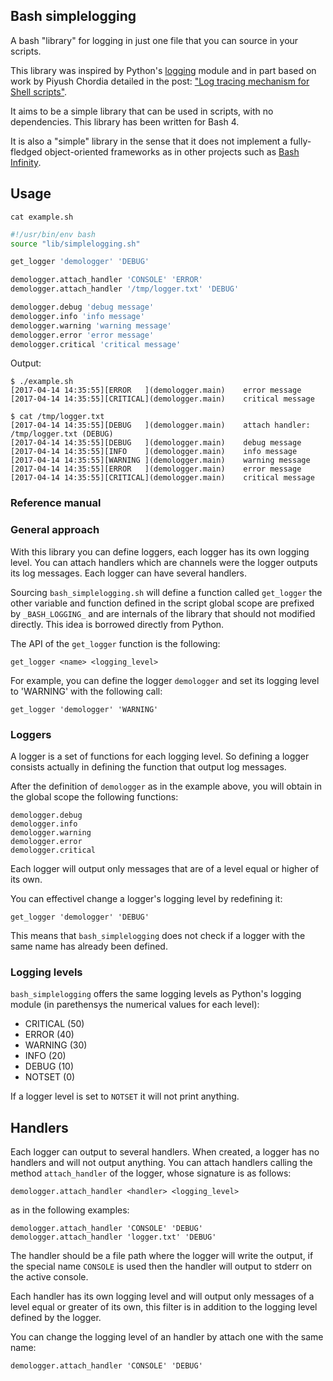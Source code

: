 Bash simplelogging
-------------------

A bash "library" for logging in just one file that you can source in your scripts.

This library was inspired by Python's [logging][PythonLogging] module and in part based on work by Piyush Chordia detailed in the post: ["Log tracing mechanism for Shell scripts"][PiyushChordiaPost].

It aims to be a simple library that can be used in scripts, with no dependencies. This library has been written for Bash 4.

It is also a "simple" library in the sense that it does not implement a fully-fledged object-oriented frameworks as in other projects such as [Bash Infinity][BashInfinity].

## Usage

`cat example.sh`
```bash
#!/usr/bin/env bash
source "lib/simplelogging.sh"

get_logger 'demologger' 'DEBUG'

demologger.attach_handler 'CONSOLE' 'ERROR'
demologger.attach_handler '/tmp/logger.txt' 'DEBUG'

demologger.debug 'debug message'
demologger.info 'info message'
demologger.warning 'warning message'
demologger.error 'error message'
demologger.critical 'critical message'
```

Output:
```
$ ./example.sh
[2017-04-14 14:35:55][ERROR   ](demologger.main)	error message
[2017-04-14 14:35:55][CRITICAL](demologger.main)	critical message
```

```
$ cat /tmp/logger.txt
[2017-04-14 14:35:55][DEBUG   ](demologger.main)	attach handler: /tmp/logger.txt (DEBUG)
[2017-04-14 14:35:55][DEBUG   ](demologger.main)	debug message
[2017-04-14 14:35:55][INFO    ](demologger.main)	info message
[2017-04-14 14:35:55][WARNING ](demologger.main)	warning message
[2017-04-14 14:35:55][ERROR   ](demologger.main)	error message
[2017-04-14 14:35:55][CRITICAL](demologger.main)	critical message
```

### Reference manual

### General approach

With this library you can define loggers, each logger has its own logging level. You can attach handlers which are channels were the logger outputs its log messages. Each logger can have several handlers.

Sourcing `bash_simplelogging.sh` will define a function called `get_logger` the other variable and function defined in the script global scope are prefixed by `_BASH_LOGGING_` and are internals of the library that should not modified directly. This idea is borrowed directly from Python.

The API of the `get_logger` function is the following:
```
get_logger <name> <logging_level>
```

For example, you can define the logger `demologger` and set its logging level to 'WARNING' with the following call:
```
get_logger 'demologger' 'WARNING'

```

### Loggers

A logger is a set of functions for each logging level. So defining a logger consists actually in defining the function that output log messages.

After the definition of `demologger` as in the example above, you will obtain in the global scope the following functions:
```
demologger.debug
demologger.info
demologger.warning
demologger.error
demologger.critical
```
Each logger will output only messages that are of a level equal or higher of its own.

You can effectivel change a logger's logging level by redefining it:
```
get_logger 'demologger' 'DEBUG'
```

This means that `bash_simplelogging` does not check if a logger with the same name has already been defined.

### Logging levels

`bash_simplelogging` offers the same logging levels as Python's logging module (in parethensys the numerical values for each level):
* CRITICAL (50)
* ERROR	   (40)
* WARNING  (30)
* INFO	   (20)
* DEBUG	   (10)
* NOTSET   (0)

If a logger level is set to `NOTSET` it will not print anything.

## Handlers

Each logger can output to several handlers. When created, a logger has no handlers and will not output anything. You can attach handlers calling the method `attach_handler` of the logger, whose signature is as follows:
```
demologger.attach_handler <handler> <logging_level>
```
as in the following examples:
```
demologger.attach_handler 'CONSOLE' 'DEBUG'
demologger.attach_handler 'logger.txt' 'DEBUG'
```
The handler should be a file path where the logger will write the output, if the special name `CONSOLE` is used then the handler will output to stderr on the active console.

Each handler has its own logging level and will output only messages of a level equal or greater of its own, this filter is in addition to the logging level defined by the logger.

You can change the logging level of an handler by attach one with the same name:
```
demologger.attach_handler 'CONSOLE' 'DEBUG'
```

[PiyushChordiaPost]: http://www.cubicrace.com/2016/03/efficient-logging-mechnism-in-shell.html  
[PythonLogging]: https://docs.python.org/3/library/logging.html
[BashInfinity]: https://github.com/niieani/bash-oo-framework
